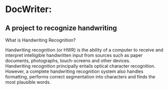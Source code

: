 # DocWriter:
## A project to recognize handwriting

What is Handwriting Recognition?

Handwriting recognition (or HWR) is the ability of a computer to receive and interpret intelligible handwritten input from sources such as paper documents, photographs, touch-screens and other devices.<br>
Handwriting recognition principally entails optical character recognition. However, a complete handwriting recognition system also handles formatting, performs correct segmentation into characters and finds the most plausible words.
